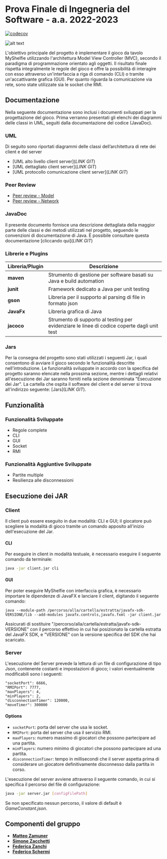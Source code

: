 # Prova Finale di Ingegneria del Software - a.a. 2022-2023

[![codecov](https://codecov.io/gh/matteozamu/ing-sw-2023-zamuner-zacchetti-zanchi-schermi/branch/dev/graph/badge.svg?token=KBR43CAQFL)](https://codecov.io/gh/matteozamu/ing-sw-2023-zamuner-zacchetti-zanchi-schermi)

![alt text](https://www.craniocreations.it/storage/media/products/54/112/My_Shelfie_box_ITA-ENG.png)

L'obiettivo principale del progetto è implementare il gioco da tavolo MyShelfie utilizzando l'architettura Model View
Controller (MVC), secondo il paradigma di programmazione orientato agli oggetti. Il risultato finale rispetta
integralmente le regole del gioco e offre la possibilità di interagire con esso attraverso un'interfaccia a riga di
comando (CLI) o tramite un'accattivante grafica (GUI). Per quanto riguarda la comunicazione via rete, sono state
utilizzate sia le socket che RMI.

## Documentazione

Nella seguente documentazione sono inclusi i documenti sviluppati per la progettazione del gioco. Prima verranno
presentati gli elenchi dei diagrammi delle classi in UML, seguiti dalla documentazione del codice (JavaDoc).

### UML

Di seguito sono riportati diagrammi delle classi dell’architettura di rete dei client e del server

- [UML alto livello client server](*LINK GIT*)
- [UML dettagliato client server](*LINK GIT*)
- [UML protocollo comunicazione client server](*LINK GIT*)

### Peer Review

- [Peer review - Model](https://github.com/matteozamu/ing-sw-2023-zamuner-zacchetti-zanchi-schermi/blob/main/Peer%20review%20Model%20-%20GC5.md)
- [Peer review - Network ](https://github.com/matteozamu/ing-sw-2023-zamuner-zacchetti-zanchi-schermi/blob/main/Peer%20Review%20Network%20-%20GC5.md)

### JavaDoc

Il presente documento fornisce una descrizione dettagliata della maggior parte delle classi e dei metodi utilizzati nel
progetto, seguendo le convenzioni di documentazione di Java. È possibile consultare questa
documentazione [cliccando qui](*LINK GIT*)

### Librerie e Plugins

| Libreria/Plugin | Descrizione                                                                                 |
|-----------------|---------------------------------------------------------------------------------------------|
| __maven__       | Strumento di gestione per software basati su Java e build automation                        |
| __junit__       | Framework dedicato a Java per unit testing                                                  |
| __gson__        | Libreria per il supporto al parsing di file in formato json                                 |
| __JavaFx__      | Libreria grafica di Java                                                                    |
| __jacoco__      | Strumento di supporto al testing per evidenziare le linee di codice coperte dagli unit test |

### Jars

Per la consegna del progetto sono stati utilizzati i seguenti Jar, i quali consentono di avviare il gioco secondo le
funzionalità descritte nell'introduzione. Le funzionalità sviluppate in accordo con la specifica del progetto saranno
elencate nella prossima sezione, mentre i dettagli relativi all'esecuzione dei Jar saranno forniti nella sezione
denominata "Esecuzione dei Jar". La cartella che ospita il software del client e del server si trova all'indirizzo
seguente: [Jars](*LINK GIT*).

## Funzionalità

### Funzionalità Sviluppate

- Regole complete
- CLI
- GUI
- Socket
- RMI

### Funzionalità Aggiuntive Sviluppate

- Partite multiple
- Resilienza alle disconnessioni

## Esecuzione dei JAR

### Client

Il client può essere eseguito in due modalità: CLI e GUI; il giocatore può scegliere la modalità di gioco tramite un
comando apposito all'inizio dell'esecuzione del Jar.

#### CLI

Per eseguire in client in modalità testuale, è necessario eseguire il seguente comando da terminale:

```bash
java -jar client.jar cli
```

#### GUI

Per poter eseguire MyShelfie con interfaccia grafica, è necessario importare le dipendenze di JavaFX e lanciare il
client, digitando il seguente comando:

```
java --module-path /percorso/alla/cartella/estratta/javafx-sdk-VERSIONE/lib --add-modules javafx.controls,javafx.fxml -jar client.jar
```

Assicurati di sostituire "/percorso/alla/cartella/estratta/javafx-sdk-VERSIONE" con il percorso effettivo in cui hai
posizionato la cartella estratta del JavaFX SDK, e "VERSIONE" con la versione specifica del SDK che hai scaricato.

### Server

L'esecuzione del Server prevede la lettura di un file di configurazione di tipo Json, contenente costanti e impostazioni
di gioco; i valori eventualmente modificabili sono i seguenti:

```
"socketPort": 6666,
"RMIPort": 7777,
"maxPlayers": 4,
"minPlayers": 2,
"disconnectionTimer": 120000,
"moveTimer": 300000
```

#### Options

- `socketPort`: porta del server che usa le socket.
- `RMIPort`: porta del server che usa il servizio RMI.
- `maxPlayers`: numero massimo di giocatori che possono partecipare ad una partita.
- `minPlayers`: numero minimo di giocatori che possono partecipare ad una partita.
- `disconnectionTimer`: tempo in millisecondi che il server aspetta prima di considerare un giocatore definitivamente
  disconnesso dalla partita in corso.

L'esecuzione del server avviene attraverso il seguente comando, in cui si specifica il percorso del file di
configurazione:

```bash
java -jar server.jar [configFilePath] 
```

Se non specificato nessun percorso, il valore di default è _GameConstant.json_.

## Componenti del gruppo

- [__Matteo Zamuner__](https://github.com/matteozamu)
- [__Simone Zacchetti__](https://github.com/SimoneZacchetti)
- [__Federica Zanchi__](https://github.com/federicazanchi)
- [__Federico Schermi__](https://github.com/federicoschermi)